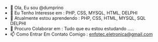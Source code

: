 - 👋 Ola, Eu sou @dumprino
- 👀 Eu Tenho Interesse em : PHP, CSS, MYSQL, HTML, DELPHI
- 🌱 Atualmente estou aprendendo : PHP, CSS, HTML, MYSQL, SQL DELPHI
- 💞️ Procuro Colaborar em : Tudo que eu estou estudando .....
- 📫 Como Entrar Em Contato Comigo : enfotec.eletronica@gmail.com

<!---
dumprino/dumprino é um repositório ✨ especial ✨ porque seu `README.md` (este arquivo) aparece em seu perfil do GitHub.
Você pode clicar no link Visualizar para ver suas alterações.
--->

